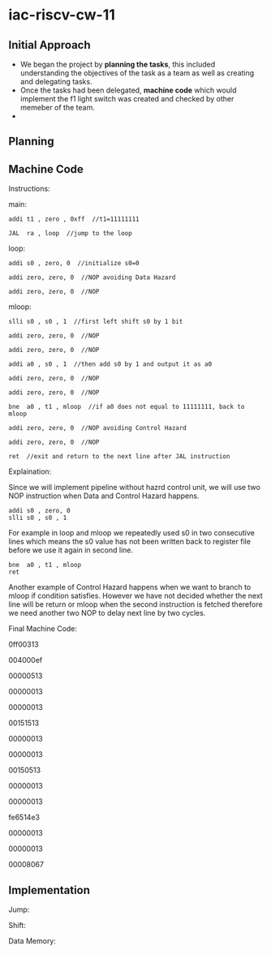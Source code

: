 # iac-riscv-cw-11
## Initial Approach

- We began the project by **planning the tasks**, this included understanding the objectives of the task as a team as well as creating and delegating tasks. 
- Once the tasks had been delegated, **machine code** which would implement the f1 light switch was created and checked by other memeber of the team.
- 

## Planning

## Machine Code 

Instructions:

main:               
    
    addi t1 , zero , 0xff  //t1=11111111
    
    JAL  ra , loop  //jump to the loop
       
loop: 
    
    addi s0 , zero, 0  //initialize s0=0
    
    addi zero, zero, 0  //NOP avoiding Data Hazard
    
    addi zero, zero, 0  //NOP

mloop:
   
    slli s0 , s0 , 1  //first left shift s0 by 1 bit
    
    addi zero, zero, 0  //NOP 
    
    addi zero, zero, 0  //NOP
    
    addi a0 , s0 , 1  //then add s0 by 1 and output it as a0
    
    addi zero, zero, 0  //NOP
    
    addi zero, zero, 0  //NOP
    
    bne  a0 , t1 , mloop  //if a0 does not equal to 11111111, back to mloop
    
    addi zero, zero, 0  //NOP avoiding Control Hazard
    
    addi zero, zero, 0  //NOP
    
    ret  //exit and return to the next line after JAL instruction
    
Explaination:

Since we will implement pipeline without hazrd control unit, we will use two NOP instruction when Data and Control Hazard happens. 

    addi s0 , zero, 0
    slli s0 , s0 , 1
    
For example in loop and mloop we repeatedly used s0 in two consecutive lines which means the s0 value has not been written back to register file before we use it again in second line. 

    bne  a0 , t1 , mloop
    ret

Another example of Control Hazard happens when we want to branch to mloop if condition satisfies. However we have not decided whether the next line will be return or mloop when the second instruction is fetched therefore we need another two NOP to delay next line by two cycles.
    
Final Machine Code:

0ff00313

004000ef

00000513

00000013

00000013

00151513

00000013

00000013

00150513

00000013

00000013

fe6514e3

00000013

00000013

00008067

## Implementation

Jump:

Shift:

Data Memory:

##
